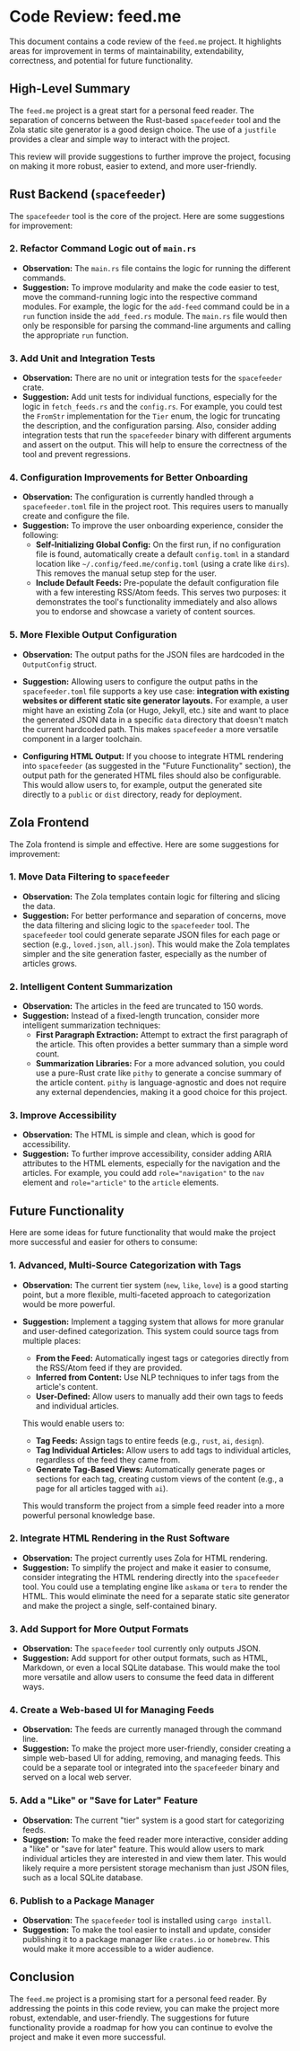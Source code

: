 # Code Review: feed.me

This document contains a code review of the `feed.me` project. It highlights areas for improvement in terms of maintainability, extendability, correctness, and potential for future functionality.

## High-Level Summary

The `feed.me` project is a great start for a personal feed reader. The separation of concerns between the Rust-based `spacefeeder` tool and the Zola static site generator is a good design choice. The use of a `justfile` provides a clear and simple way to interact with the project.

This review will provide suggestions to further improve the project, focusing on making it more robust, easier to extend, and more user-friendly.

## Rust Backend (`spacefeeder`)

The `spacefeeder` tool is the core of the project. Here are some suggestions for improvement:


### 2. **Refactor Command Logic out of `main.rs`**

*   **Observation:** The `main.rs` file contains the logic for running the different commands.
*   **Suggestion:** To improve modularity and make the code easier to test, move the command-running logic into the respective command modules. For example, the logic for the `add-feed` command could be in a `run` function inside the `add_feed.rs` module. The `main.rs` file would then only be responsible for parsing the command-line arguments and calling the appropriate `run` function.

### 3. **Add Unit and Integration Tests**

*   **Observation:** There are no unit or integration tests for the `spacefeeder` crate.
*   **Suggestion:** Add unit tests for individual functions, especially for the logic in `fetch_feeds.rs` and the `config.rs`. For example, you could test the `FromStr` implementation for the `Tier` enum, the logic for truncating the description, and the configuration parsing. Also, consider adding integration tests that run the `spacefeeder` binary with different arguments and assert on the output. This will help to ensure the correctness of the tool and prevent regressions.

### 4. **Configuration Improvements for Better Onboarding**

*   **Observation:** The configuration is currently handled through a `spacefeeder.toml` file in the project root. This requires users to manually create and configure the file.
*   **Suggestion:** To improve the user onboarding experience, consider the following:
    *   **Self-Initializing Global Config:** On the first run, if no configuration file is found, automatically create a default `config.toml` in a standard location like `~/.config/feed.me/config.toml` (using a crate like `dirs`). This removes the manual setup step for the user.
    *   **Include Default Feeds:** Pre-populate the default configuration file with a few interesting RSS/Atom feeds. This serves two purposes: it demonstrates the tool's functionality immediately and also allows you to endorse and showcase a variety of content sources.

### 5. **More Flexible Output Configuration**

*   **Observation:** The output paths for the JSON files are hardcoded in the `OutputConfig` struct.
*   **Suggestion:** Allowing users to configure the output paths in the `spacefeeder.toml` file supports a key use case: **integration with existing websites or different static site generator layouts.** For example, a user might have an existing Zola (or Hugo, Jekyll, etc.) site and want to place the generated JSON data in a specific `data` directory that doesn't match the current hardcoded path. This makes `spacefeeder` a more versatile component in a larger toolchain.

*   **Configuring HTML Output:** If you choose to integrate HTML rendering into `spacefeeder` (as suggested in the "Future Functionality" section), the output path for the generated HTML files should also be configurable. This would allow users to, for example, output the generated site directly to a `public` or `dist` directory, ready for deployment.

## Zola Frontend

The Zola frontend is simple and effective. Here are some suggestions for improvement:

### 1. **Move Data Filtering to `spacefeeder`**

*   **Observation:** The Zola templates contain logic for filtering and slicing the data.
*   **Suggestion:** For better performance and separation of concerns, move the data filtering and slicing logic to the `spacefeeder` tool. The `spacefeeder` tool could generate separate JSON files for each page or section (e.g., `loved.json`, `all.json`). This would make the Zola templates simpler and the site generation faster, especially as the number of articles grows.

### 2. **Intelligent Content Summarization**

*   **Observation:** The articles in the feed are truncated to 150 words.
*   **Suggestion:** Instead of a fixed-length truncation, consider more intelligent summarization techniques:
    *   **First Paragraph Extraction:** Attempt to extract the first paragraph of the article. This often provides a better summary than a simple word count.
    *   **Summarization Libraries:** For a more advanced solution, you could use a pure-Rust crate like `pithy` to generate a concise summary of the article content. `pithy` is language-agnostic and does not require any external dependencies, making it a good choice for this project.

### 3. **Improve Accessibility**

*   **Observation:** The HTML is simple and clean, which is good for accessibility.
*   **Suggestion:** To further improve accessibility, consider adding ARIA attributes to the HTML elements, especially for the navigation and the articles. For example, you could add `role="navigation"` to the `nav` element and `role="article"` to the `article` elements.

## Future Functionality

Here are some ideas for future functionality that would make the project more successful and easier for others to consume:

### 1. **Advanced, Multi-Source Categorization with Tags**

*   **Observation:** The current tier system (`new`, `like`, `love`) is a good starting point, but a more flexible, multi-faceted approach to categorization would be more powerful.
*   **Suggestion:** Implement a tagging system that allows for more granular and user-defined categorization. This system could source tags from multiple places:
    *   **From the Feed:** Automatically ingest tags or categories directly from the RSS/Atom feed if they are provided.
    *   **Inferred from Content:** Use NLP techniques to infer tags from the article's content.
    *   **User-Defined:** Allow users to manually add their own tags to feeds and individual articles.

    This would enable users to:
    *   **Tag Feeds:** Assign tags to entire feeds (e.g., `rust`, `ai`, `design`).
    *   **Tag Individual Articles:** Allow users to add tags to individual articles, regardless of the feed they came from.
    *   **Generate Tag-Based Views:** Automatically generate pages or sections for each tag, creating custom views of the content (e.g., a page for all articles tagged with `ai`).

    This would transform the project from a simple feed reader into a more powerful personal knowledge base.

### 2. **Integrate HTML Rendering in the Rust Software**

*   **Observation:** The project currently uses Zola for HTML rendering.
*   **Suggestion:** To simplify the project and make it easier to consume, consider integrating the HTML rendering directly into the `spacefeeder` tool. You could use a templating engine like `askama` or `tera` to render the HTML. This would eliminate the need for a separate static site generator and make the project a single, self-contained binary.

### 3. **Add Support for More Output Formats**

*   **Observation:** The `spacefeeder` tool currently only outputs JSON.
*   **Suggestion:** Add support for other output formats, such as HTML, Markdown, or even a local SQLite database. This would make the tool more versatile and allow users to consume the feed data in different ways.

### 4. **Create a Web-based UI for Managing Feeds**

*   **Observation:** The feeds are currently managed through the command line.
*   **Suggestion:** To make the project more user-friendly, consider creating a simple web-based UI for adding, removing, and managing feeds. This could be a separate tool or integrated into the `spacefeeder` binary and served on a local web server.

### 5. **Add a "Like" or "Save for Later" Feature**

*   **Observation:** The current "tier" system is a good start for categorizing feeds.
*   **Suggestion:** To make the feed reader more interactive, consider adding a "like" or "save for later" feature. This would allow users to mark individual articles they are interested in and view them later. This would likely require a more persistent storage mechanism than just JSON files, such as a local SQLite database.

### 6. **Publish to a Package Manager**

*   **Observation:** The `spacefeeder` tool is installed using `cargo install`.
*   **Suggestion:** To make the tool easier to install and update, consider publishing it to a package manager like `crates.io` or `homebrew`. This would make it more accessible to a wider audience.

## Conclusion

The `feed.me` project is a promising start for a personal feed reader. By addressing the points in this code review, you can make the project more robust, extendable, and user-friendly. The suggestions for future functionality provide a roadmap for how you can continue to evolve the project and make it even more successful.